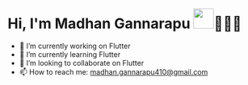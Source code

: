  # Hi, I'm Madhan Gannarapu <img src="https://raw.githubusercontent.com/MartinHeinz/MartinHeinz/master/wave.gif" width="40px">👨🏻‍💻

- 🔭 I’m currently working on Flutter
- 🌱 I’m currently learning Flutter
- 👯 I’m looking to collaborate on Flutter
- 📫 How to reach me: madhan.gannarapu410@gmail.com


